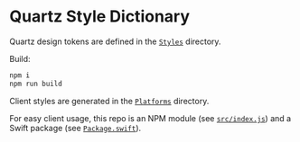 # Quartz Style Dictionary

Quartz design tokens are defined in the [`Styles`](/Styles) directory.

Build:

```sh
npm i
npm run build
```

Client styles are generated in the [`Platforms`](/Platforms) directory.

For easy client usage, this repo is an NPM module (see [`src/index.js`](/src/index.js)) and a Swift package (see [`Package.swift`](/Package.swift)).
